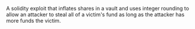 A solidity exploit that inflates shares in a vault and uses integer rounding to allow an attacker to steal all of a victim's fund as long as the attacker has more funds the victim. 
